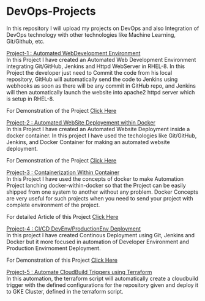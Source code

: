 # DevOps-Projects
In this repository I will upload my projects on DevOps and also Integration of DevOps technology with other technologies like Machine Learning, Git/Github, etc.<br>

<a href="https://github.com/Abhinav-26/DevOps-Integration/tree/master/DevOps%20Project-1">Project-1 : Automated WebDevelopment Environment</a><br>
In this Project I have created an Automated Web Development Environment integrating Git/GitHub, Jenkins and Httpd WebServer in RHEL-8. In this Project the developer just need to Commit the code from his local repository, GitHub will automatically send the code to Jenkins using webhooks as soon as there will be any commit in GitHub repo, and Jenkins will then automatically launch the website into apache2 httpd server which is setup in RHEL-8.<br>

For Demonstration of the Project <a href="https://www.youtube.com/watch?v=CRvzphqTtU4&t=49s">Click Here</a><br>

<a href="https://github.com/Abhinav-26/DevOps-Integration/tree/master/DevOps%20Project-2">Project-2 : Automated WebSite Deployement within Docker</a><br>
In this Project I have created an Automated Website Deployment inside a docker container. In this project I have used the techologies like Git/GitHub, Jenkins, and Docker Container for making an automated website deployment.<br>

For Demonstration of the Project <a href="https://www.linkedin.com/posts/abhinavdubey26_dockers-dockerimage-automation-activity-6668859867073273856-P6D2">Click Here</a><br>

<a href="https://github.com/Abhinav-26/DevOps-Integration/tree/master/DevOps%20Project-3">Project-3 : Containerization Within Container</a><br>
In this Project I have used the concepts of docker to make Automation Project lanching docker-within-docker so that the Project can be easily shipped from one system to another without any problem. Docker Concepts are very useful for such projects when you need to send your project with complete environment of the project.<br>

For detailed Article of this Project <a href="https://emagazine26.blogspot.com/2020/05/containerization-within-container.html">Click Here</a>

<a href="https://github.com/Abhinav-26/DevOps-Integration/tree/master/DevOps%20Project-4">Project-4 : CI/CD DevEnv/ProductionEnv Deployment</a><br>
In this project I have created Continous Deployment using Git, Jenkins and Docker but it more focused in automation of Developer Environment and Production Envirnoment Deployment. <br>

For Demonstration of this Project <a href="https://www.youtube.com/watch?v=IJAjCQeu_q8">Click Here</a>

<a href="https://github.com/Abhinav-26/DevOps-Integration/tree/master/DevOps%20Project-5">Project-5 : Automate CloudBuild Triggers using Terraform</a><br>
In this automation, the terraform script will automatically create a cloudbuild trigger with the defined configurations for the repository given and deploy it to GKE Cluster, defined in the terraform script.



